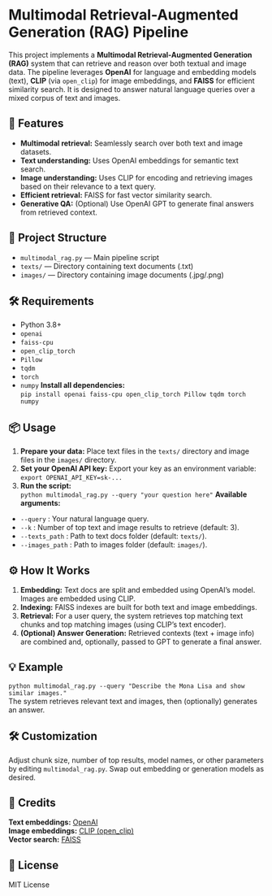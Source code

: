 # Multimodal Retrieval-Augmented Generation (RAG) Pipeline
This project implements a **Multimodal Retrieval-Augmented Generation (RAG)** system that can retrieve and reason over both textual and image data. The pipeline leverages **OpenAI** for language and embedding models (text), **CLIP** (via `open_clip`) for image embeddings, and **FAISS** for efficient similarity search. It is designed to answer natural language queries over a mixed corpus of text and images.

## 🚀 Features
- **Multimodal retrieval:** Seamlessly search over both text and image datasets.
- **Text understanding:** Uses OpenAI embeddings for semantic text search.
- **Image understanding:** Uses CLIP for encoding and retrieving images based on their relevance to a text query.
- **Efficient retrieval:** FAISS for fast vector similarity search.
- **Generative QA:** (Optional) Use OpenAI GPT to generate final answers from retrieved context.

## 📁 Project Structure
- `multimodal_rag.py` — Main pipeline script
- `texts/` — Directory containing text documents (.txt)
- `images/` — Directory containing image documents (.jpg/.png)

## 🛠️ Requirements
- Python 3.8+
- `openai`
- `faiss-cpu`
- `open_clip_torch`
- `Pillow`
- `tqdm`
- `torch`
- `numpy`
**Install all dependencies:**  
`pip install openai faiss-cpu open_clip_torch Pillow tqdm torch numpy`

## 📦 Usage
1. **Prepare your data:** Place text files in the `texts/` directory and image files in the `images/` directory.
2. **Set your OpenAI API key:** Export your key as an environment variable:  
`export OPENAI_API_KEY=sk-...`
3. **Run the script:**  
`python multimodal_rag.py --query "your question here"`
**Available arguments:**  
- `--query` : Your natural language query.
- `--k` : Number of top text and image results to retrieve (default: 3).
- `--texts_path` : Path to text docs folder (default: `texts/`).
- `--images_path` : Path to images folder (default: `images/`).

## ⚙️ How It Works
1. **Embedding:** Text docs are split and embedded using OpenAI’s model. Images are embedded using CLIP.
2. **Indexing:** FAISS indexes are built for both text and image embeddings.
3. **Retrieval:** For a user query, the system retrieves top matching text chunks and top matching images (using CLIP’s text encoder).
4. **(Optional) Answer Generation:** Retrieved contexts (text + image info) are combined and, optionally, passed to GPT to generate a final answer.

## 💡 Example
`python multimodal_rag.py --query "Describe the Mona Lisa and show similar images."`  
The system retrieves relevant text and images, then (optionally) generates an answer.

## 🛠️ Customization
Adjust chunk size, number of top results, model names, or other parameters by editing `multimodal_rag.py`. Swap out embedding or generation models as desired.

## 🙏 Credits
**Text embeddings:** [OpenAI](https://openai.com/)  
**Image embeddings:** [CLIP (open_clip)](https://github.com/mlfoundations/open_clip)  
**Vector search:** [FAISS](https://github.com/facebookresearch/faiss)

## 📜 License
MIT License
